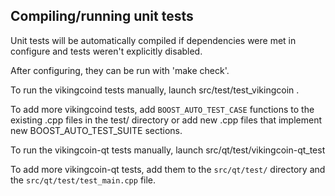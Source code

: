 Compiling/running unit tests
------------------------------------

Unit tests will be automatically compiled if dependencies were met in configure
and tests weren't explicitly disabled.

After configuring, they can be run with 'make check'.

To run the vikingcoind tests manually, launch src/test/test_vikingcoin .

To add more vikingcoind tests, add `BOOST_AUTO_TEST_CASE` functions to the existing
.cpp files in the test/ directory or add new .cpp files that
implement new BOOST_AUTO_TEST_SUITE sections.

To run the vikingcoin-qt tests manually, launch src/qt/test/vikingcoin-qt_test

To add more vikingcoin-qt tests, add them to the `src/qt/test/` directory and
the `src/qt/test/test_main.cpp` file.
